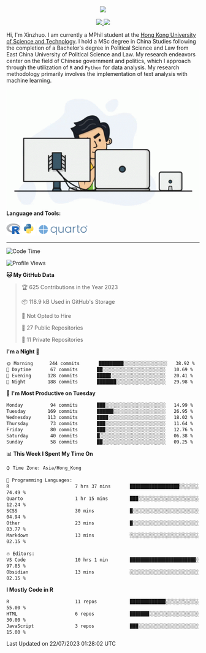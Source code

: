 <div align='center'>
<img src='https://readme-typing-svg.herokuapp.com?font=Lora&color=4d3900&center=true&lines=HKUST+Mphil+in+SOSC;Focus+on+China;Code+for+PoliSci'/>
</div>

<p align='center'>
 <a href='https://www.linkedin.com/in/xinzhuo-huang-5161011ba/' target='_blank'>
        <img src='https://img.shields.io/badge/linkedin%20-%230077B5.svg?&style=for-the-badge&logo=linkedin&logoColor=white'/>
    </a>
 <a href='https://twitter.com/HsinchoH' target='_blank'>
        <img src='https://img.shields.io/badge/Twitter-1DA1F2?style=for-the-badge&logo=twitter&logoColor=white'/>
    </a>
    </p>
    
Hi, I'm Xinzhuo. I am currently a MPhil student at the [Hong Kong University of Science and Technology](https://sosc.hkust.edu.hk/node/613). I hold a MSc degree in China Studies following the completion of a Bachelor's degree in Political Science and Law from East China University of Political Science and Law. My research endeavors center on the field of Chinese government and politics, which I approach through the utilization of `R` and `Python` for data analysis. My research methodology primarily involves the implementation of text analysis with machine learning.




<img align='right' src="https://github.com/xinzhuohkust/xinzhuohkust/blob/main/programmer.gif" width="590">



**Language and Tools:**  

<code><img height="36" src="https://raw.githubusercontent.com/github/explore/80688e429a7d4ef2fca1e82350fe8e3517d3494d/topics/r/r.png"></code>
<code><img height="36" src="https://raw.githubusercontent.com/github/explore/80688e429a7d4ef2fca1e82350fe8e3517d3494d/topics/python/python.png"></code>
<code><img height="32" src="https://github.com/quarto-dev/quarto-r/blob/main/man/figures/quarto.png"></code>

---
<!--START_SECTION:waka-->
![Code Time](http://img.shields.io/badge/Code%20Time-713%20hrs%2048%20mins-blue)

![Profile Views](http://img.shields.io/badge/Profile%20Views-62-blue)

**🐱 My GitHub Data** 

> 🏆 625 Contributions in the Year 2023
 > 
> 📦 118.9 kB Used in GitHub's Storage 
 > 
> 🚫 Not Opted to Hire
 > 
> 📜 27 Public Repositories 
 > 
> 🔑 11 Private Repositories  
 > 
**I'm a Night 🦉** 

```text
🌞 Morning      244 commits       █████████░░░░░░░░░░░░░░░░   38.92 % 
🌆 Daytime       67 commits       ██░░░░░░░░░░░░░░░░░░░░░░░   10.69 % 
🌃 Evening      128 commits       █████░░░░░░░░░░░░░░░░░░░░   20.41 % 
🌙 Night        188 commits       ███████░░░░░░░░░░░░░░░░░░   29.98 % 

```
📅 **I'm Most Productive on Tuesday** 

```text
Monday          94 commits       ███░░░░░░░░░░░░░░░░░░░░░░   14.99 % 
Tuesday        169 commits       ██████░░░░░░░░░░░░░░░░░░░   26.95 % 
Wednesday      113 commits       ████░░░░░░░░░░░░░░░░░░░░░   18.02 % 
Thursday        73 commits       ███░░░░░░░░░░░░░░░░░░░░░░   11.64 % 
Friday          80 commits       ███░░░░░░░░░░░░░░░░░░░░░░   12.76 % 
Saturday        40 commits       █░░░░░░░░░░░░░░░░░░░░░░░░   06.38 % 
Sunday          58 commits       ██░░░░░░░░░░░░░░░░░░░░░░░   09.25 % 

```


📊 **This Week I Spent My Time On** 

```text
⌚︎ Time Zone: Asia/Hong_Kong

💬 Programming Languages: 
R                        7 hrs 37 mins       ██████████████████░░░░░░░   74.49 % 
Quarto                   1 hr 15 mins        ███░░░░░░░░░░░░░░░░░░░░░░   12.24 % 
SCSS                     30 mins             █░░░░░░░░░░░░░░░░░░░░░░░░   04.94 % 
Other                    23 mins             █░░░░░░░░░░░░░░░░░░░░░░░░   03.77 % 
Markdown                 13 mins             ░░░░░░░░░░░░░░░░░░░░░░░░░   02.15 % 

🔥 Editors: 
VS Code                  10 hrs 1 min        ████████████████████████░   97.85 % 
Obsidian                 13 mins             ░░░░░░░░░░░░░░░░░░░░░░░░░   02.15 % 

```

**I Mostly Code in R** 

```text
R                        11 repos            █████████████░░░░░░░░░░░░   55.00 % 
HTML                     6 repos             ███████░░░░░░░░░░░░░░░░░░   30.00 % 
JavaScript               3 repos             ███░░░░░░░░░░░░░░░░░░░░░░   15.00 % 

```



 Last Updated on 22/07/2023 01:28:02 UTC
<!--END_SECTION:waka-->
    
    
    
    
    
    
    
    
